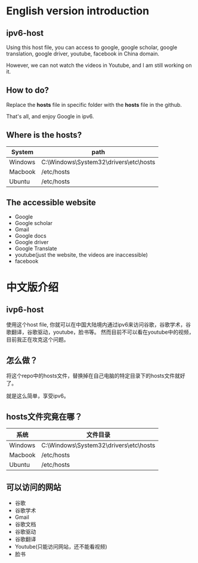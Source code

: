 # English version introduction

## ipv6-host

Using this host file, you can access to google, google scholar, google translation, google driver, youtube, facebook in China domain.

However, we can not watch the videos in Youtube, and I am still working on it.

## How to do?

Replace the **hosts** file in specific folder with the **hosts** file in the github.

That's all, and enjoy Google in ipv6.

## Where is the hosts?

System| path
--|--
Windows| C:\Windows\System32\drivers\etc\hosts
Macbook| /etc/hosts
Ubuntu|  /etc/hosts

## The accessible website

* Google
* Google scholar
* Gmail
* Google docs
* Google driver
* Google Translate
* youtube(just the website, the videos are inaccessible)
* facebook

# 中文版介绍

## ivp6-host
使用这个host file, 你就可以在中国大陆境内通过ipv6来访问谷歌，谷歌学术，谷歌翻译，谷歌驱动，youtube，脸书等。
然而目前不可以看在youtube中的视频，目前我正在攻克这个问题。

## 怎么做？

将这个repo中的hosts文件，替换掉在自己电脑的特定目录下的hosts文件就好了。

就是这么简单，享受ipv6。

## hosts文件究竟在哪？

系统| 文件目录
--|--
Windows| C:\Windows\System32\drivers\etc\hosts
Macbook| /etc/hosts
Ubuntu|  /etc/hosts


## 可以访问的网站

* 谷歌
* 谷歌学术
* Gmail
* 谷歌文档
* 谷歌驱动
* 谷歌翻译
* Youtube(只能访问网站，还不能看视频)
* 脸书